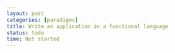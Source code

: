 ```yaml
---
layout: post
categories: [paradigms]
title: Write an application in a functional language
status: todo
time: Not started
---
```

